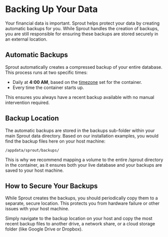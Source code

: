 # Backing Up Your Data

Your financial data is important. Sprout helps protect your data by creating automatic backups for you. While Sprout handles the creation of backups, you are still responsible for ensuring these backups are stored securely in an external location.

## Automatic Backups

Sprout automatically creates a compressed backup of your entire database. This process runs at two specific times:

-   Daily at **4:00 AM**, based on the [timezone](./configuration.md) set for the container.
-   Every time the container starts up.

This ensures you always have a recent backup available with no manual intervention required.

## Backup Location

The automatic backups are stored in the backups sub-folder within your main Sprout data directory. Based on our installation examples, you would find the backup files here on your host machine:

`/appdata/sprout/backups/`

This is why we recommend mapping a volume to the entire /sprout directory in the container, as it ensures both your live database and your backups are saved to your host machine.

## How to Secure Your Backups

While Sprout creates the backups, you should periodically copy them to a separate, secure location. This protects you from hardware failure or other issues with your host machine.

Simply navigate to the backup location on your host and copy the most recent backup files to another drive, a network share, or a cloud storage folder (like Google Drive or Dropbox).
